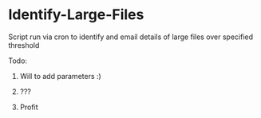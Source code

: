 Identify-Large-Files
====================

Script run via cron to identify and email details of large files over specified threshold

Todo: 

1) Will to add parameters :)

2) ???

3) Profit
